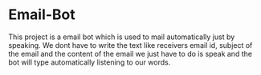 # Email-Bot
This project is a email bot which is used to mail automatically just by speaking. We dont have to write the text like receivers email id, subject of the email and the content of the email we just have to do is speak and the bot will type automatically listening to our words.
